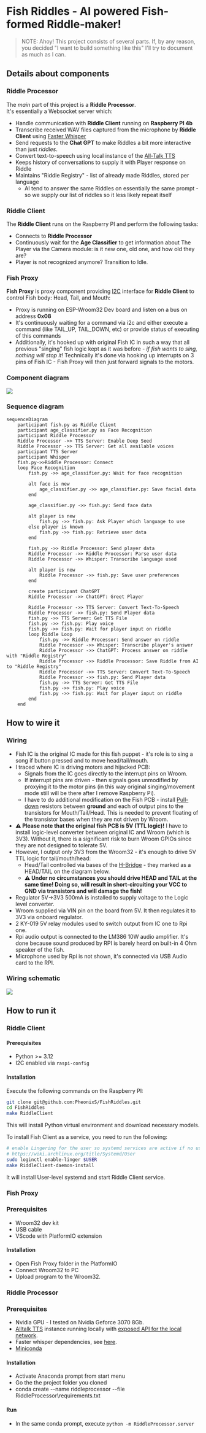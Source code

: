 # Fish Riddles - AI powered Fish-formed Riddle-maker!

> NOTE: Ahoy! This project consists of several parts. If, by any reason, you decided "I want to build something like this" I'll try to document as much as I can.

## Details about components
### Riddle Processor

The *main* part of this project is a __Riddle Processor__.  
It's essentially a Websocket server which:  
* Handle communication with __Riddle Client__ running on __Raspberry PI 4b__
* Transcribe received WAV files captured from the microphone by __Riddle Client__ using [Faster Whisper](https://github.com/SYSTRAN/faster-whisper)
* Send requests to the __Chat GPT__ to make Riddles a bit more interactive than just _riddles_.
* Convert text-to-speech using local instance of the [All-Talk TTS](https://github.com/erew123/alltalk_tts)
* Keeps history of conversations to supply it with Player response on Riddle
* Maintains "Riddle Registry" - list of already made Riddles, stored per language
    * AI tend to answer the same Riddles on essentially the same prompt - so we supply our list of riddles so it less likely repeat itself

### Riddle Client

The __Riddle Client__ runs on the Raspberry PI and perform the following tasks:
* Connects to __Riddle Processor__
* Continuously wait for the __Age Classifier__ to get information about The Player via the Camera module: is it new one, old one, and how old they are?
* Player is not recognized anymore? Transition to Idle.

### Fish Proxy

__Fish Proxy__ is proxy component providing [I2C](https://en.wikipedia.org/wiki/I²C) interface for __Riddle Client__ to control Fish body: Head, Tail, and Mouth:
* Proxy is running on ESP-Wroom32 Dev board and listen on a bus on address __0x08__
* It's continuously waiting for a command via i2c and either execute a command (like TAIL_UP, TAIL_DOWN, etc) or provide status of executing of this commands
* Additionally, it's hooked up with original Fish IC in such a way that all previous "singing" fish logic kept as it was before - _if fish wants to sing, nothing will stop it_! Technically it's done via hooking up interrupts on 3 pins of Fish IC - Fish Proxy will then just forward signals to the motors.


### Component diagram
![](./docs/high-level-overview.svg)

### Sequence diagram

```mermaid
sequenceDiagram
    participant fish.py as Riddle Client
    participant age_classifier.py as Face Recognition
    participant Riddle Processor
    Riddle Processor ->> TTS Server: Enable Deep Seed
    Riddle Processor ->> TTS Server: Get all available voices
    participant TTS Server
    participant Whisper
    fish.py->>Riddle Processor: Connect
    loop Face Recognition
        fish.py ->> age_classifier.py: Wait for face recognition
        
        alt face is new
            age_classifier.py ->> age_classifier.py: Save facial data
        end
        
        age_classifier.py ->> fish.py: Send face data
        
        alt player is new
            fish.py ->> fish.py: Ask Player which language to use
        else player is known
            fish.py ->> fish.py: Retrieve user data
        end
        
        fish.py ->> Riddle Processor: Send player data
        Riddle Processor ->> Riddle Processor: Parse user data
        Riddle Processor ->> Whisper: Transcribe language used
        
        alt player is new
            Riddle Processor ->> fish.py: Save user preferences
        end

        create participant ChatGPT
        Riddle Processor ->> ChatGPT: Greet Player
        
        Riddle Processor ->> TTS Server: Convert Text-To-Speech
        Riddle Processor ->> fish.py: Send Player data
        fish.py ->> TTS Server: Get TTS File
        fish.py ->> fish.py: Play voice
        fish.py ->> fish.py: Wait for player input on riddle
        loop Riddle Loop
            fish.py ->> Riddle Processor: Send answer on riddle
            Riddle Processor ->> Whisper: Transcribe player's answer
            Riddle Processor ->> ChatGPT: Process answer on riddle with "Riddle Registry"
            Riddle Processor ->> Riddle Processor: Save Riddle from AI to "Riddle Registry"
            Riddle Processor ->> TTS Server: Convert Text-To-Speech
            Riddle Processor ->> fish.py: Send Player data
            fish.py ->> TTS Server: Get TTS File
            fish.py ->> fish.py: Play voice
            fish.py ->> fish.py: Wait for player input on riddle
        end
    end
```

## How to wire it

### Wiring

- Fish IC is the original IC made for this fish puppet - it's role is to sing a song if button pressed and to move head/tail/mouth.
- I traced where IC is driving motors and hijacked PCB:
    - Signals from the IC goes directly to the interrupt pins on Wroom.
    - If interrupt pins are driven - then signals goes unmodified by proxying it to the motor pins (in this way original singing/movement mode still will be there after I remove Raspberry Pi).
    - I have to do additional modification on the Fish PCB - install [Pull-down](https://www.electronics-tutorials.ws/logic/pull-up-resistor.html) resistors between **ground** and each of output pins to the transistors for Mouth/Tail/Head. This is needed to prevent floating of the transistor bases when they are not driven by Wroom.
- **⚠ Please note that the original fish PCB is 5V (TTL logic)!** I have to install logic-level converter between original IC and Wroom (which is 3V3). Without it, there is a significant risk to burn Wroom GPIOs since they are not designed to tolerate 5V.
- However, I output only 3V3 from the Wroom32 - it's enough to drive 5V TTL logic for tail/mouth/head:
    - Head/Tail controlled via bases of the [H-Bridge](https://en.wikipedia.org/wiki/H-bridge#:~:text=An%20H%2Dbridge%20is%20an,to%20run%20forwards%20or%20backwards.) - they marked as a HEAD/TAIL on the diagram below.
    - **⚠ Under no circumstances you should drive HEAD and TAIL at the same time! Doing so, will result in short-circuiting your VCC to GND via transistors and will damage the fish!**
- Regulator 5V->3V3 500mA is installed to supply voltage to the Logic level converter.
- Wroom supplied via VIN pin on the board from 5V. It then regulates it to 3V3 via onboard regulator.
- 2 KY-019 5V relay modules used to switch output from IC one to Rpi one.
- Rpi audio output is connected to the LM386 10W audio amplifier. It's done because sound produced by RPI is barely heard on built-in 4 Ohm speaker of the fish.
- Microphone used by Rpi is not shown, it's connected via USB Audio card to the RPI.


### Wiring schematic
![](./docs/Wiring.svg)

## How to run it

### Riddle Client
#### Prerequisites

- Python >= 3.12
- I2C enabled via `raspi-config`

#### Installation

Execute the following commands on the Raspberry PI:
```sh
git clone git@github.com:PheonixS/FishRiddles.git
cd FishRiddles
make RiddleClient
```

This will install Python virtual environment and download necessary models.

To install Fish Client as a service, you need to run the following:
```sh
# enable Lingering for the user so systemd services are active if no user session is active
# https://wiki.archlinux.org/title/Systemd/User
sudo loginctl enable-linger $USER
make RiddleClient-daemon-install
```

It will install User-level systemd and start Riddle Client service.

### Fish Proxy
### Prerequisites

- Wroom32 dev kit
- USB cable
- VScode with PlatformIO extension

#### Installation

- Open Fish Proxy folder in the PlatformIO
- Connect Wroom32 to PC
- Upload program to the Wroom32.

### Riddle Processor
### Prerequisites

- Nvidia GPU - I tested on Nvidia Geforce 3070 8Gb.
- [Alltalk TTS](https://github.com/erew123/alltalk_tts) instance running locally with [exposed API for the local network](https://github.com/erew123/alltalk_tts/tree/main?tab=readme-ov-file#-changing-alltalks-ip-address--accessing-alltalk-over-your-network).
- Faster whisper dependencies, see [here](https://github.com/erew123/alltalk_tts/tree/main?tab=readme-ov-file#-changing-alltalks-ip-address--accessing-alltalk-over-your-network).
- [Miniconda](https://docs.conda.io/projects/conda/en/latest/user-guide/install/windows.html)

#### Installation

- Activate Anaconda prompt from start menu
- Go the the project folder you cloned
- conda create --name riddleprocessor --file RiddleProcessor\requirements.txt

#### Run

- In the same conda prompt, execute `python -m RiddleProcessor.server`
